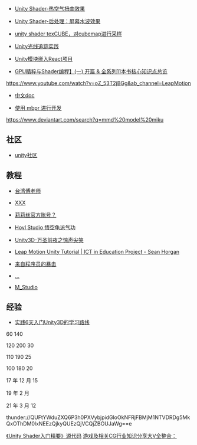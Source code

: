 

* [Unity Shader-热空气扭曲效果](https://blog.csdn.net/puppet_master/article/details/70199330)
* [Unity Shader-后处理：屏幕水波效果](https://blog.csdn.net/puppet_master/article/details/52975666)

* [unity shader texCUBE，对cubemap进行采样](https://blog.csdn.net/zengjunjie59/article/details/109593638)

* [Unity光线追踪实践](https://zhuanlan.zhihu.com/p/72079399)


* [Unity模块嵌入React项目](https://juejin.cn/post/7028100780364152846)

* [GPU精粹与Shader编程】(一) 开篇 & 全系列11本书核心知识点总览](https://blog.csdn.net/poem_qianmo/article/details/79689041)

https://www.youtube.com/watch?v=oZ_53T2jBGg&ab_channel=LeapMotion

* [中文doc](https://docs.unity3d.com/cn/current/Manual/Input.html)

* [使用 mbpr 进行开发](https://www.bilibili.com/video/BV1Zb4y1b7KX/)


https://www.deviantart.com/search?q=mmd%20model%20miku


## 社区

* [unity社区](https://developer.unity.cn/plate)


## 教程

* [台湾傅老师](https://www.bilibili.com/video/BV19x411u7mY)
* [XXX](https://www.youtube.com/channel/UCRexPboeVnvnuK0aXtHqu_Q)
* [莉莉丝官方账号？](https://space.bilibili.com/80717401)
* [Hovl Studio 悟空龟派气功](https://www.youtube.com/channel/UCMqxbFCPmfH1Gf6dMIIvI4A/videos)

* [Unity3D-万圣前夜之惊声尖笑](https://www.imooc.com/learn/529)
* [Leap Motion Unity Tutorial | ICT in Education Project - Sean Horgan](https://www.youtube.com/watch?v=8KeZxfPh8TE&ab_channel=SeanHorgan)
* [来自程序员的暴击](https://space.bilibili.com/128373173/search/video?keyword=unity)
* [...](https://blog.csdn.net/qq_43505432)
* [M_Studio](https://space.bilibili.com/370283072)

## 经验

* [实践6天入门Unity3D的学习路线](https://juejin.cn/post/6896760181628076045)

60  140

120 200  30

110 190  25

100 180  20


17 年 12 月 15

19 年 2 月

21 年 3 月 12

thunder://QUFtYWduZXQ6P3h0PXVybjpidGloOkNFRjFBMjM1NTVDRDg5MkQxOThDM0lxNEEzQjkyQUEzQjVCQjZBOUJaWg==e





[《Unity Shader入门精要》源代码](https://github.com/candycat1992/Unity_Shaders_Book)
[游戏及相关CG行业知识分享大V全整合：](https://www.bilibili.com/read/cv6617959)


